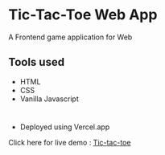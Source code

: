 
# Tic-Tac-Toe Web App

A Frontend game application for Web

## Tools used

* HTML
* CSS
* Vanilla Javascript

#
* Deployed using Vercel.app

Click here for live demo : [Tic-tac-toe](https://gokul-weather-app.vercel.app)
